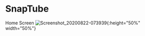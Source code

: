 # SnapTube

Home Screen
![Screenshot_20200822-073939](https://user-images.githubusercontent.com/58227986/90961082-f2b62380-e4c3-11ea-9fe6-6e38619d2359.jpg){:height="50%" width="50%"}

